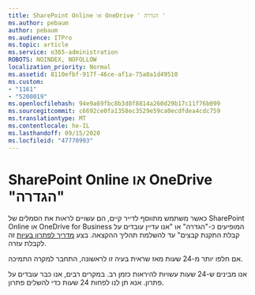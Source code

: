 ```yaml
---
title: SharePoint Online או OneDrive ' הגדרה '
ms.author: pebaum
author: pebaum
ms.audience: ITPro
ms.topic: article
ms.service: o365-administration
ROBOTS: NOINDEX, NOFOLLOW
localization_priority: Normal
ms.assetid: 8110efbf-917f-46ce-af1a-75a8a1d49510
ms.custom:
- "1161"
- "5200019"
ms.openlocfilehash: 94e9a69fbc8b3d8f8814a260d29b17c11f76b099
ms.sourcegitcommit: c6692ce0fa1358ec3529e59ca0ecdfdea4cdc759
ms.translationtype: MT
ms.contentlocale: he-IL
ms.lasthandoff: 09/15/2020
ms.locfileid: "47770993"
---
```

# <a name="sharepoint-online-or-onedrive-setting-up"></a>SharePoint Online או OneDrive "הגדרה"

כאשר משתמש מתווסף לדייר קיים, הם עשויים לראות את הסמלים של SharePoint Online או OneDrive for Business המופיעים כ-"הגדרה" או "אנו עדיין עובדים על קבלת התקנת קבצים" עד להשלמת תהליך ההקצאה. בצע [מדריך לפתרון בעיות](https://docs.microsoft.com/sharepoint/support/sites/troubleshooting-guide-for-sites-stopped-at-provisioning) זה לקבלת עזרה.

אם חלפו יותר מ-24 שעות מאז שראית בעיה זו לראשונה, התחבר למקרה התמיכה.

אנו מבינים ש-24 שעות עשויות להיראות כזמן רב. במקרים רבים, אנו כבר עובדים על פתרון. אנא תן לנו לפחות 24 שעות כדי להשלים פתרון.
